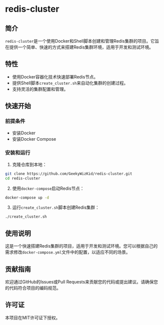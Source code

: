 # redis-cluster

## 简介

`redis-cluster`是一个使用Docker和Shell脚本创建和管理Redis集群的项目。它旨在提供一个简单、快速的方式来搭建Redis集群环境，适用于开发和测试环境。

## 特性

- 使用Docker容器化技术快速部署Redis节点。
- 提供Shell脚本`create_cluster.sh`来自动化集群的创建过程。
- 支持灵活的集群配置和管理。

## 快速开始

### 前提条件

- 安装Docker
- 安装Docker Compose

### 安装和运行

1. 克隆仓库到本地：

```bash
git clone https://github.com/GeekyWizKid/redis-cluster.git
cd redis-cluster
```

2. 使用`docker-compose`启动Redis节点：

```bash
docker-compose up -d
```

3. 运行`create_cluster.sh`脚本创建Redis集群：

```bash
./create_cluster.sh
```

## 使用说明

 这是一个快速搭建Redis集群的项目，适用于开发和测试环境。您可以根据自己的需求修改`docker-compose.yml`文件中的配置，以适应不同的场景。

## 贡献指南

欢迎通过GitHub的Issues或Pull Requests来贡献您的代码或提出建议。请确保您的代码符合项目的编码规范。

## 许可证

本项目在MIT许可证下授权。
